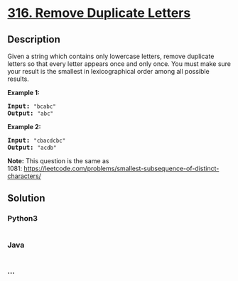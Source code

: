 # [316. Remove Duplicate Letters](https://leetcode.com/problems/remove-duplicate-letters)

## Description
<p>Given a string which contains only lowercase letters, remove duplicate letters so that every letter appears once and only once. You must make sure your result is the smallest in lexicographical order among all possible results.</p>

<p><b>Example 1:</b></p>

<pre>
<b>Input:</b> <code>&quot;bcabc&quot;</code>
<b>Output:</b> <code>&quot;abc&quot;</code>
</pre>

<p><b>Example 2:</b></p>

<pre>
<b>Input:</b> <code>&quot;cbacdcbc&quot;</code>
<b>Output:</b> <code>&quot;acdb&quot;</code>
</pre>

<p><strong>Note:</strong> This question is the same as 1081:&nbsp;<a href="https://leetcode.com/problems/smallest-subsequence-of-distinct-characters/">https://leetcode.com/problems/smallest-subsequence-of-distinct-characters/</a></p>



## Solution
<!-- Type common method here -->


### Python3
<!-- Type special method here -->

```python

```

### Java
<!-- Type special method here -->

```java

```

### ...
```

```

